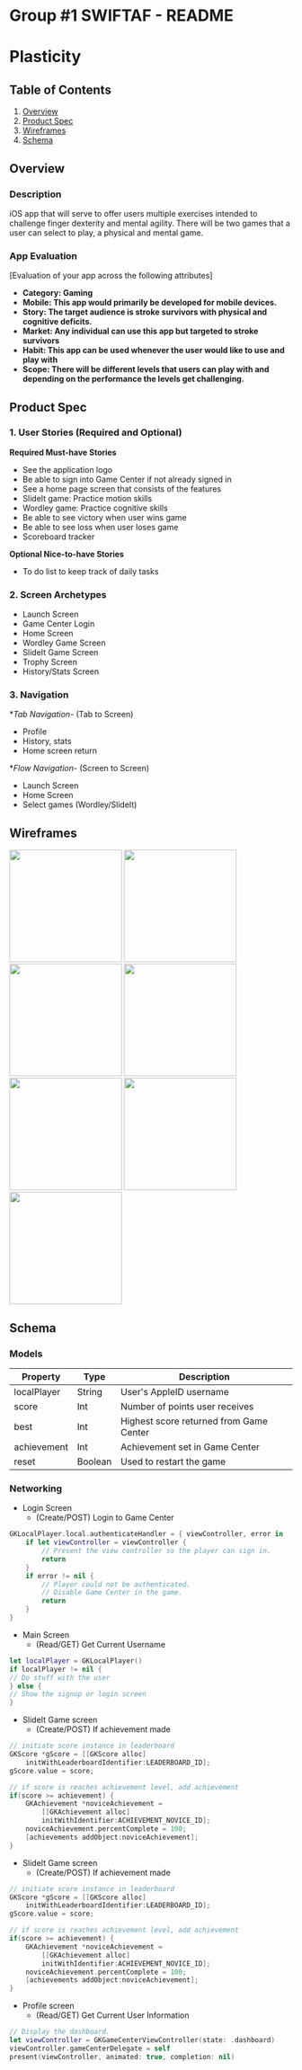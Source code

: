 Group #1 SWIFTAF - README 
===

# Plasticity

## Table of Contents
1. [Overview](#Overview)
1. [Product Spec](#Product-Spec)
1. [Wireframes](#Wireframes)
2. [Schema](#Schema)

## Overview
### Description
iOS app that will serve to offer users multiple exercises intended to challenge finger dexterity and mental agility. There will be two games that a user
can select to play, a physical and mental game.  

### App Evaluation
[Evaluation of your app across the following attributes]
- **Category: Gaming**
- **Mobile: This app would primarily be developed for mobile devices.**
- **Story: The target audience is stroke survivors with physical and cognitive deficits.**
- **Market: Any individual can use this app but targeted to stroke survivors**
- **Habit: This app can be used whenever the user would like to use and play with**
- **Scope: There will be different levels that users can play with and depending on the performance the levels get challenging.**

## Product Spec

### 1. User Stories (Required and Optional)

**Required Must-have Stories**

- See the application logo 
- Be able to sign into Game Center if not already signed in
- See a home page screen that consists of the features 
- SlideIt game: Practice motion skills 
- Wordley game: Practice cognitive skills 
- Be able to see victory when user wins game 
- Be able to see loss when user loses game 
- Scoreboard tracker 


**Optional Nice-to-have Stories**

- To do list to keep track of daily tasks

### 2. Screen Archetypes

- Launch Screen
- Game Center Login
- Home Screen
- Wordley Game Screen
- SlideIt Game Screen
- Trophy Screen
- History/Stats Screen


### 3. Navigation

**Tab Navigation*- (Tab to Screen)

- Profile
- History, stats
- Home screen return

**Flow Navigation*- (Screen to Screen)

- Launch Screen
- Home Screen
- Select games (Wordley/SlideIt)


## Wireframes

<img src="images/logo.png" width="200"> <img 
src="images/gameCenter.png" width="200"> <img 
src="images/gameScreen.png" width="200"> <img 
src="images/wordley.png" width="200"> <img 
src="images/slideIt.png" width="200"> <img 
src="images/trophy.png" width="200"> <img 
src="images/history.png" width="200"> 

## Schema 
### Models


| Property    | Type    | Description                             | 
|-------------|---------|-----------------------------------------|
| localPlayer | String  | User's AppleID username                 |
| score       | Int     | Number of points user receives          |
| best        | Int     | Highest score returned from Game Center |
| achievement | Int     | Achievement set in Game Center          |
| reset       | Boolean | Used to restart the game                |



### Networking

- Login Screen
  - (Create/POST) Login to Game Center
```swift
GKLocalPlayer.local.authenticateHandler = { viewController, error in
    if let viewController = viewController {
        // Present the view controller so the player can sign in.
        return
    }
    if error != nil {
        // Player could not be authenticated.
        // Disable Game Center in the game.
        return        
    }
}
  ```

- Main Screen
  - (Read/GET) Get Current Username
```swift
let localPlayer = GKLocalPlayer()
if localPlayer != nil {
// Do stuff with the user
} else {
// Show the signup or login screen
}
```
- SlideIt Game screen
  - (Create/POST) If achievement made
```swift
// initiate score instance in leaderboard
GKScore *gScore = [[GKScore alloc]
    initWithLeaderboardIdentifier:LEADERBOARD_ID];
gScore.value = score;

// if score is reaches achievement level, add achievement
if(score >= achievement) {
    GKAchievement *noviceAchievement =
        [[GKAchievement alloc]
        initWithIdentifier:ACHIEVEMENT_NOVICE_ID];
    noviceAchievement.percentComplete = 100;
    [achievements addObject:noviceAchievement];
}
```

- SlideIt Game screen
  - (Create/POST) If achievement made
```swift
// initiate score instance in leaderboard
GKScore *gScore = [[GKScore alloc]
    initWithLeaderboardIdentifier:LEADERBOARD_ID];
gScore.value = score;

// if score is reaches achievement level, add achievement
if(score >= achievement) {
    GKAchievement *noviceAchievement =
        [[GKAchievement alloc]
        initWithIdentifier:ACHIEVEMENT_NOVICE_ID];
    noviceAchievement.percentComplete = 100;
    [achievements addObject:noviceAchievement];
}
```

- Profile screen
  - (Read/GET) Get Current User Information
```swift
// Display the dashboard.
let viewController = GKGameCenterViewController(state: .dashboard)
viewController.gameCenterDelegate = self
present(viewController, animated: true, completion: nil)
```
